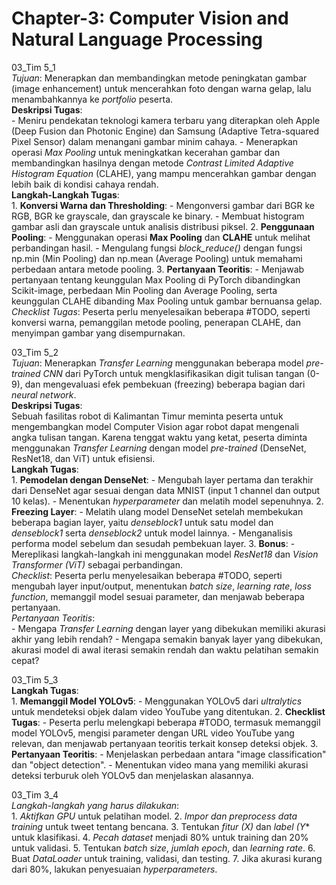 # Chapter-3: Computer Vision and Natural Language Processing<br>
03_Tim 5_1<br>
    *Tujuan*: Menerapkan dan membandingkan metode peningkatan gambar (image enhancement) untuk mencerahkan foto dengan warna gelap, lalu menambahkannya ke *portfolio* peserta.<br>
        **Deskripsi Tugas**:<br>
        - Meniru pendekatan teknologi kamera terbaru yang diterapkan oleh Apple (Deep Fusion dan Photonic Engine) dan Samsung (Adaptive Tetra-squared Pixel Sensor) dalam menangani gambar minim cahaya.
        - Menerapkan operasi *Max Pooling* untuk meningkatkan kecerahan gambar dan membandingkan hasilnya dengan metode *Contrast Limited Adaptive Histogram Equation* (CLAHE), yang mampu mencerahkan gambar dengan lebih baik di kondisi cahaya rendah.<br>
        **Langkah-Langkah Tugas**:<br>
        1. **Konversi Warna dan Thresholding**:
        - Mengonversi gambar dari BGR ke RGB, BGR ke grayscale, dan grayscale ke binary.
        - Membuat histogram gambar asli dan grayscale untuk analisis distribusi piksel.
        2. **Penggunaan Pooling**:
        - Menggunakan operasi **Max Pooling** dan **CLAHE** untuk melihat perbandingan hasil.
        - Mengulang fungsi *block_reduce()* dengan fungsi np.min (Min Pooling) dan np.mean (Average Pooling) untuk memahami perbedaan antara metode pooling.
        3. **Pertanyaan Teoritis**:
        - Menjawab pertanyaan tentang keunggulan Max Pooling di PyTorch dibandingkan Scikit-image, perbedaan Min Pooling dan Average Pooling, serta keunggulan CLAHE dibanding Max Pooling untuk gambar bernuansa gelap.<br>
    *Checklist Tugas*: Peserta perlu menyelesaikan beberapa #TODO, seperti konversi warna, pemanggilan metode pooling, penerapan CLAHE, dan menyimpan gambar yang disempurnakan.<br>

03_Tim 5_2<br>
    *Tujuan*: Menerapkan *Transfer Learning* menggunakan beberapa model *pre-trained CNN* dari PyTorch untuk mengklasifikasikan digit tulisan tangan (0-9), dan mengevaluasi efek pembekuan (freezing) beberapa bagian dari *neural network*.<br>
        **Deskripsi Tugas**:<br>
        Sebuah fasilitas robot di Kalimantan Timur meminta peserta untuk mengembangkan model Computer Vision agar robot dapat mengenali angka tulisan tangan. Karena tenggat waktu yang ketat, peserta diminta menggunakan *Transfer Learning* dengan model *pre-trained* (DenseNet, ResNet18, dan ViT) untuk efisiensi.<br>
        **Langkah Tugas**:<br>
        1. **Pemodelan dengan DenseNet**:
        - Mengubah layer pertama dan terakhir dari DenseNet agar sesuai dengan data MNIST (input 1 channel dan output 10 kelas).
        - Menentukan *hyperparameter* dan melatih model sepenuhnya.
        2. **Freezing Layer**:
        - Melatih ulang model DenseNet setelah membekukan beberapa bagian layer, yaitu *denseblock1* untuk satu model dan *denseblock1* serta *denseblock2* untuk model lainnya.
        - Menganalisis performa model sebelum dan sesudah pembekuan layer.
        3. **Bonus**:
        - Mereplikasi langkah-langkah ini menggunakan model *ResNet18* dan *Vision Transformer (ViT)* sebagai perbandingan.<br>
    *Checklist*: Peserta perlu menyelesaikan beberapa #TODO, seperti mengubah layer input/output, menentukan *batch size*, *learning rate*, *loss function*, memanggil model sesuai parameter, dan menjawab beberapa pertanyaan.<br>
    *Pertanyaan Teoritis*:<br>
    - Mengapa *Transfer Learning* dengan layer yang dibekukan memiliki akurasi akhir yang lebih rendah?
    - Mengapa semakin banyak layer yang dibekukan, akurasi model di awal iterasi semakin rendah dan waktu pelatihan semakin cepat?<br>

03_Tim 5_3<br>
        **Langkah Tugas**:<br>
        1. **Memanggil Model YOLOv5**: 
      - Menggunakan YOLOv5 dari *ultralytics* untuk mendeteksi objek dalam video YouTube yang ditentukan.
      2. **Checklist Tugas**:
    - Peserta perlu melengkapi beberapa #TODO, termasuk memanggil model YOLOv5, mengisi parameter dengan URL video YouTube yang relevan, dan menjawab pertanyaan teoritis terkait konsep deteksi objek.
        3. **Pertanyaan Teoritis**:
     - Menjelaskan perbedaan antara "image classification" dan "object detection".
    - Menentukan video mana yang memiliki akurasi deteksi terburuk oleh YOLOv5 dan menjelaskan alasannya.<br>

03_Tim 3_4<br>
        *Langkah-langkah yang harus dilakukan*:<br>
        1. *Aktifkan GPU* untuk pelatihan model.
        2. *Impor dan preprocess data training* untuk tweet tentang bencana.
        3. Tentukan *fitur (X)* dan *label (Y** untuk klasifikasi.
        4. *Pecah dataset* menjadi 80% untuk training dan 20% untuk validasi.
        5. Tentukan *batch size*, *jumlah epoch*, dan *learning rate*.
        6. Buat *DataLoader* untuk training, validasi, dan testing.
        7. Jika akurasi kurang dari 80%, lakukan penyesuaian *hyperparameters*.<br>